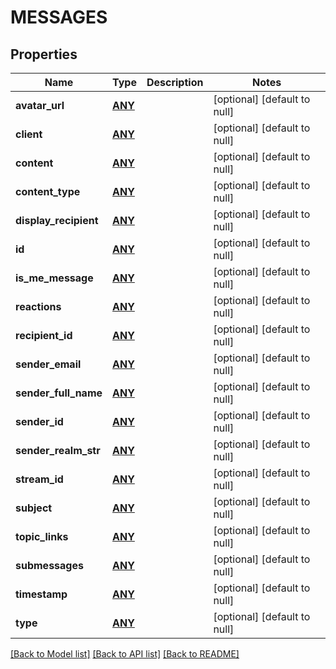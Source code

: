 # MESSAGES

## Properties
Name | Type | Description | Notes
------------ | ------------- | ------------- | -------------
**avatar_url** | [**ANY**](.md) |  | [optional] [default to null]
**client** | [**ANY**](.md) |  | [optional] [default to null]
**content** | [**ANY**](.md) |  | [optional] [default to null]
**content_type** | [**ANY**](.md) |  | [optional] [default to null]
**display_recipient** | [**ANY**](.md) |  | [optional] [default to null]
**id** | [**ANY**](.md) |  | [optional] [default to null]
**is_me_message** | [**ANY**](.md) |  | [optional] [default to null]
**reactions** | [**ANY**](.md) |  | [optional] [default to null]
**recipient_id** | [**ANY**](.md) |  | [optional] [default to null]
**sender_email** | [**ANY**](.md) |  | [optional] [default to null]
**sender_full_name** | [**ANY**](.md) |  | [optional] [default to null]
**sender_id** | [**ANY**](.md) |  | [optional] [default to null]
**sender_realm_str** | [**ANY**](.md) |  | [optional] [default to null]
**stream_id** | [**ANY**](.md) |  | [optional] [default to null]
**subject** | [**ANY**](.md) |  | [optional] [default to null]
**topic_links** | [**ANY**](.md) |  | [optional] [default to null]
**submessages** | [**ANY**](.md) |  | [optional] [default to null]
**timestamp** | [**ANY**](.md) |  | [optional] [default to null]
**type** | [**ANY**](.md) |  | [optional] [default to null]

[[Back to Model list]](../README.md#documentation-for-models) [[Back to API list]](../README.md#documentation-for-api-endpoints) [[Back to README]](../README.md)



